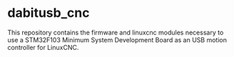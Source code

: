 # dabitusb_cnc

This repository contains the firmware and linuxcnc modules necessary to use a STM32F103 Minimum System Development Board as an USB motion controller for LinuxCNC.
